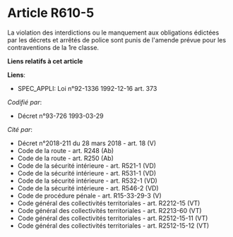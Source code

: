 # Article R610-5

La violation des interdictions ou le manquement aux obligations édictées par les décrets et arrêtés de police sont punis de
l'amende prévue pour les contraventions de la 1re classe.

**Liens relatifs à cet article**

**Liens**:

  - SPEC_APPLI: Loi n°92-1336 1992-12-16 art. 373

_Codifié par_:

  - Décret n°93-726 1993-03-29

_Cité par_:

  - Décret n°2018-211 du 28 mars 2018 - art. 18 (V)
  - Code de la route - art. R248 (Ab)
  - Code de la route - art. R250 (Ab)
  - Code de la sécurité intérieure - art. R521-1 (VD)
  - Code de la sécurité intérieure - art. R531-1 (VD)
  - Code de la sécurité intérieure - art. R532-1 (VD)
  - Code de la sécurité intérieure - art. R546-2 (VD)
  - Code de procédure pénale - art. R15-33-29-3 (V)
  - Code général des collectivités territoriales - art. R2212-15 (VT)
  - Code général des collectivités territoriales - art. R2213-60 (VT)
  - Code général des collectivités territoriales - art. R2512-15-11 (VT)
  - Code général des collectivités territoriales - art. R2512-15-12 (VT)
